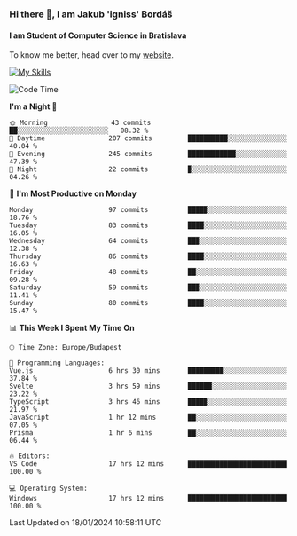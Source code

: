 ### Hi there 👋, I am Jakub 'igniss' Bordáš

#### I am Student of Computer Science in Bratislava
To know me better, head over to my [website](https://bordas.sk).

[![My Skills](https://skillicons.dev/icons?i=js,html,css,figma,svelte,java,kotlin,python,postgresql,typescript,nest,nodejs)](https://bordas.sk)


<!--START_SECTION:waka-->
![Code Time](http://img.shields.io/badge/Code%20Time-1%2C359%20hrs%2023%20mins-blue)

**I'm a Night 🦉** 

```text
🌞 Morning                43 commits          ██░░░░░░░░░░░░░░░░░░░░░░░   08.32 % 
🌆 Daytime                207 commits         ██████████░░░░░░░░░░░░░░░   40.04 % 
🌃 Evening                245 commits         ████████████░░░░░░░░░░░░░   47.39 % 
🌙 Night                  22 commits          █░░░░░░░░░░░░░░░░░░░░░░░░   04.26 % 
```
📅 **I'm Most Productive on Monday** 

```text
Monday                   97 commits          █████░░░░░░░░░░░░░░░░░░░░   18.76 % 
Tuesday                  83 commits          ████░░░░░░░░░░░░░░░░░░░░░   16.05 % 
Wednesday                64 commits          ███░░░░░░░░░░░░░░░░░░░░░░   12.38 % 
Thursday                 86 commits          ████░░░░░░░░░░░░░░░░░░░░░   16.63 % 
Friday                   48 commits          ██░░░░░░░░░░░░░░░░░░░░░░░   09.28 % 
Saturday                 59 commits          ███░░░░░░░░░░░░░░░░░░░░░░   11.41 % 
Sunday                   80 commits          ████░░░░░░░░░░░░░░░░░░░░░   15.47 % 
```


📊 **This Week I Spent My Time On** 

```text
🕑︎ Time Zone: Europe/Budapest

💬 Programming Languages: 
Vue.js                   6 hrs 30 mins       █████████░░░░░░░░░░░░░░░░   37.84 % 
Svelte                   3 hrs 59 mins       ██████░░░░░░░░░░░░░░░░░░░   23.22 % 
TypeScript               3 hrs 46 mins       █████░░░░░░░░░░░░░░░░░░░░   21.97 % 
JavaScript               1 hr 12 mins        ██░░░░░░░░░░░░░░░░░░░░░░░   07.05 % 
Prisma                   1 hr 6 mins         ██░░░░░░░░░░░░░░░░░░░░░░░   06.44 % 

🔥 Editors: 
VS Code                  17 hrs 12 mins      █████████████████████████   100.00 % 

💻 Operating System: 
Windows                  17 hrs 12 mins      █████████████████████████   100.00 % 
```


 Last Updated on 18/01/2024 10:58:11 UTC
<!--END_SECTION:waka-->
